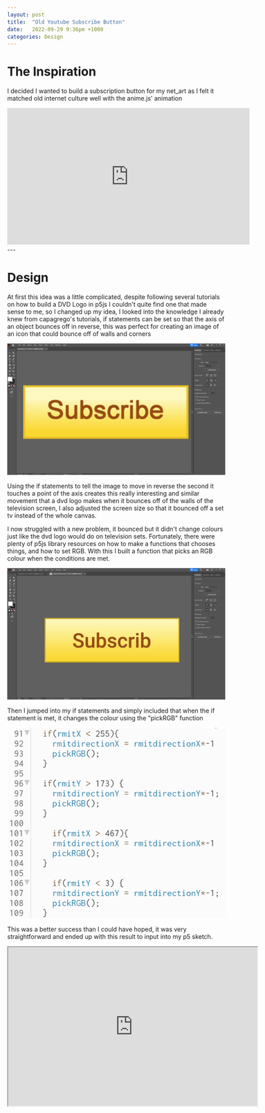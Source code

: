 ```yaml
---
layout: post
title:  "Old Youtube Subscribe Button"
date:   2022-09-29 9:36pm +1000
categories: Design
---
```

# The Inspiration
I decided I wanted to build a subscription button for my net_art as I felt it matched old internet culture well with the anime.js' animation

<iframe width="560" height="315" src="https://www.youtube.com/embed/5mGuCdlCcNM" title="YouTube video player" frameborder="0" allow="accelerometer; autoplay; clipboard-write; encrypted-media; gyroscope; picture-in-picture" allowfullscreen></iframe>
---

# Design

At first this idea was a little complicated, despite following several tutorials on how to build a DVD Logo in p5js I couldn't quite find one that made sense to me, so I changed up my idea, I looked into the knowledge I already knew from capagrego's tutorials, if statements can be set so that the axis of an object bounces off in reverse, this was perfect for creating an image of an icon that could bounce off of walls and corners

![inspo](/etc/images/inspo.PNG)

Using the if statements to tell the image to move in reverse the second it touches a point of the axis creates this really interesting and similar movement that a dvd logo makes when it bounces off of the walls of the television screen, I also adjusted the screen size so that it bounced off a set tv instead of the whole canvas.

I now struggled with a new problem, it bounced but it didn't change colours just like the dvd logo would do on television sets. Fortunately, there were plenty of p5js library resources on how to make a functions that chooses things, and how to set RGB. With this I built a function that picks an RGB colour when the conditions are met.

![Result](/etc/images/Result.PNG)

Then I jumped into my if statements and simply included that when the if statement is met, it changes the colour using the "pickRGB" function

![pickRGBstatements](/etc/images/pickRGBstatements.PNG)

This was a better success than I could have hoped, it was very straightforward and ended up with this result to input into my p5 sketch.

<iframe width=576 height=366 src="https://editor.p5js.org/JackSpiers117/full/YEhuWQwrL"></iframe>
